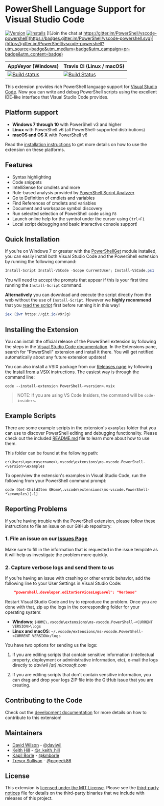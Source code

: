 # PowerShell Language Support for Visual Studio Code

[![Version](https://vsmarketplacebadge.apphb.com/version/ms-vscode.PowerShell.svg)](https://marketplace.visualstudio.com/items?itemName=ms-vscode.PowerShell) [![Installs](https://vsmarketplacebadge.apphb.com/installs-short/ms-vscode.PowerShell.svg)](https://marketplace.visualstudio.com/items?itemName=ms-vscode.PowerShell) [![Join the chat at https://gitter.im/PowerShell/vscode-powershell](https://badges.gitter.im/PowerShell/vscode-powershell.svg)](https://gitter.im/PowerShell/vscode-powershell?utm_source=badge&utm_medium=badge&utm_campaign=pr-badge&utm_content=badge)

| AppVeyor (Windows)                                                                                                                                                                   | Travis CI (Linux / macOS)                                                                                                                   |
|--------------------------------------------------------------------------------------------------------------------------------------------------------------------------------------|---------------------------------------------------------------------------------------------------------------------------------------------|
| [![Build status](https://ci.appveyor.com/api/projects/status/x2g1u375ih4w1xcc/branch/develop?svg=true)](https://ci.appveyor.com/project/PowerShell/vscode-powershell/branch/develop) | [![Build Status](https://travis-ci.org/PowerShell/vscode-powershell.svg?branch=master)](https://travis-ci.org/PowerShell/vscode-powershell) |

This extension provides rich PowerShell language support for [Visual Studio Code](https://github.com/Microsoft/vscode).
Now you can write and debug PowerShell scripts using the excellent IDE-like interface
that Visual Studio Code provides.

## Platform support

- **Windows 7 through 10** with PowerShell v3 and higher
- **Linux** with PowerShell v6 (all PowerShell-supported distributions)
- **macOS and OS X** with PowerShell v6

Read the [installation instructions](https://github.com/PowerShell/PowerShell/blob/master/docs/learning-powershell/using-vscode.md)
to get more details on how to use the extension on these platforms.

## Features

- Syntax highlighting
- Code snippets
- IntelliSense for cmdlets and more
- Rule-based analysis provided by [PowerShell Script Analyzer](http://github.com/PowerShell/PSScriptAnalyzer)
- Go to Definition of cmdlets and variables
- Find References of cmdlets and variables
- Document and workspace symbol discovery
- Run selected selection of PowerShell code using `F8`
- Launch online help for the symbol under the cursor using `Ctrl+F1`
- Local script debugging and basic interactive console support!

## Quick Installation

If you're on Windows 7 or greater with the [PowerShellGet](https://msdn.microsoft.com/powershell/gallery/readme)
module installed, you can easily install both Visual Studio Code and the PowerShell
extension by running the following command:

```powershell
Install-Script Install-VSCode -Scope CurrentUser; Install-VSCode.ps1
```

You will need to accept the prompts that appear if this is your first time running
the `Install-Script` command.

**Alternatively** you can download and execute the script directly from the web
without the use of `Install-Script`.  However we **highly recommend** that you
[read the script](https://github.com/PowerShell/vscode-powershell/blob/develop/scripts/Install-VSCode.ps1)
first before running it in this way!

```powershell
iex (iwr https://git.io/v9rJg)
```

## Installing the Extension

You can install the official release of the PowerShell extension by following the steps
in the [Visual Studio Code documentation](https://code.visualstudio.com/docs/editor/extension-gallery).
In the Extensions pane, search for "PowerShell" extension and install it there.  You will
get notified automatically about any future extension updates!

You can also install a VSIX package from our [Releases page](https://github.com/PowerShell/vscode-powershell/releases) by following the
[Install from a VSIX](https://code.visualstudio.com/docs/extensions/install-extension#_install-from-a-vsix)
instructions.  The easiest way is through the command line:

```
code --install-extension PowerShell-<version>.vsix
```

> NOTE: If you are using VS Code Insiders, the command will be `code-insiders`.

## Example Scripts

There are some example scripts in the extension's `examples` folder that you can
use to discover PowerShell editing and debugging functionality.  Please
check out the included [README.md](https://github.com/PowerShell/vscode-powershell/blob/master/examples/README.md) file to learn more about
how to use them.

This folder can be found at the following path:
```
c:\Users\<yourusername>\.vscode\extensions\ms-vscode.PowerShell-<version>\examples
```
To open/view the extension's examples in Visual Studio Code, run the following from your PowerShell command prompt:
```
code (Get-ChildItem $Home\.vscode\extensions\ms-vscode.PowerShell-*\examples)[-1]
```

## Reporting Problems

If you're having trouble with the PowerShell extension, please follow these instructions
to file an issue on our GitHub repository:

### 1. File an issue on our [Issues Page](https://github.com/PowerShell/vscode-powershell/issues)

Make sure to fill in the information that is requested in the issue template as it
will help us investigate the problem more quickly.

### 2. Capture verbose logs and send them to us

If you're having an issue with crashing or other erratic behavior, add the following
line to your User Settings in Visual Studio Code:

```json
    "powershell.developer.editorServicesLogLevel": "Verbose"
```

Restart Visual Studio Code and try to reproduce the problem.  Once you are done with
that, zip up the logs in the corresponding folder for your operating system:

- **Windows**: `$HOME\.vscode\extensions\ms-vscode.PowerShell-<CURRENT VERSION>\logs`
- **Linux and macOS**: `~/.vscode/extensions/ms-vscode.PowerShell-<CURRENT VERSION>/logs`

You have two options for sending us the logs:

  1. If you are editing scripts that contain sensitive information (intellectual property,
     deployment or administrative information, etc), e-mail the logs directly to
     *daviwil [at] microsoft.com*

  2. If you are editing scripts that don't contain sensitive information, you can drag and
     drop your logs ZIP file into the GitHub issue that you are creating.


## Contributing to the Code

Check out the [development documentation](https://github.com/PowerShell/vscode-powershell/blob/master/docs/development.md) for more details
on how to contribute to this extension!

## Maintainers

- [David Wilson](https://github.com/daviwil) - [@daviwil](http://twitter.com/daviwil)
- [Keith Hill](https://github.com/rkeithhill) - [@r_keith_hill](http://twitter.com/r_keith_hill)
- [Kapil Borle](https://github.com/kapilmb) - [@kmborle](http://twitter.com/kmborle)
- [Trevor Sullivan](https://github.com/pcgeek86) - [@pcgeek86](http://twitter.com/pcgeek86)

## License

This extension is [licensed under the MIT License](https://github.com/PowerShell/vscode-powershell/blob/master/LICENSE.txt).  Please see the
[third-party notices](https://github.com/PowerShell/vscode-powershell/blob/master/Third%20Party%20Notices.txt) file for details on the third-party
binaries that we include with releases of this project.
